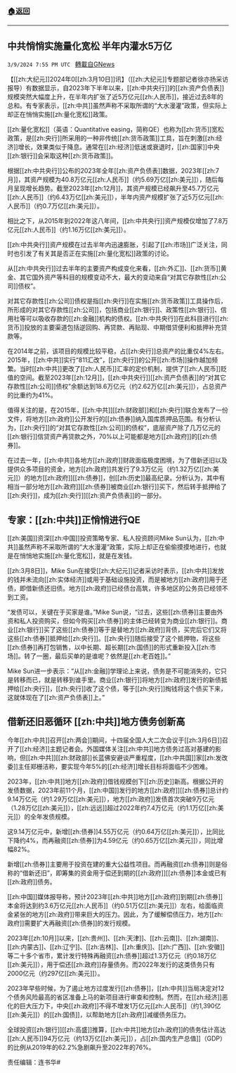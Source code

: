 ###  [:house:返回](README.md)
---


## 中共悄悄实施量化宽松 半年内灌水5万亿
`3/9/2024 7:55 PM UTC ` [轉載自GNews](https://gnews.org/articles/2380379)

【[[zh:大纪元]]2024年0[[zh:3月10日]]讯】（[[zh:大纪元]]专题部记者徐亦扬采访报导）有数据显示，自2023年下半年以来，[[zh:中共央行]]的[[zh:资产负债表]]规模突然大幅度上升，在半年内扩张了近5万亿元[[zh:人民币]]，接近过去8年的总和。有专家表示，[[zh:中共]]虽然声称不采取所谓的“大水漫灌”政策，但实际上却正在悄悄实施[[zh:量化宽松]]政策。

[[zh:量化宽松]]（英语：Quantitative easing，简称QE）也称为[[zh:货币]]宽松政策，是[[zh:央行]]所采用的一种非传统[[zh:货币政策]]工具，旨在刺激[[zh:经济]]增长，效果类似于降息。通常在[[zh:经济]]低迷或衰退时，[[zh:国家]]中央[[zh:银行]]会采取这种[[zh:货币政策]]。

根据[[zh:中共央行]]公布的2023年全年[[zh:资产负债表]]数据，2023年[[zh:7月]]，其资产规模为40.8万亿元[[zh:人民币]]（约5.69万亿[[zh:美元]]），随后每月呈现增长趋势。截至2023年[[zh:12月]]，其资产规模已经飙升至45.7万亿元[[zh:人民币]]（约6.43万亿[[zh:美元]]），半年内资产规模扩张了近5万亿元[[zh:人民币]]（约0.7万亿[[zh:美元]]）。

相比之下，从2015年到2022年这八年间，[[zh:中共央行]]资产规模仅增加了7.8万亿元[[zh:人民币]]（约1.16万亿[[zh:美元]]）。

[[zh:中共央行]]资产规模在过去半年内迅速膨胀，引起了[[zh:市场]]广泛关注，同时也引发了有关其是否正在实施[[zh:量化宽松]]政策的讨论。

从[[zh:中共央行]]过去半年的主要资产构成变化来看，[[zh:外汇]]、[[zh:货币]]黄金、其它国外资产等科目的规模变动不大，最大的变动来自“对其它存款性[[zh:公司]]债权”。

对其它存款性[[zh:公司]]债权是指[[zh:央行]]在实施[[zh:货币政策]]工具操作后，所形成的对其它存款性[[zh:公司]]，包括商业[[zh:银行]]、政策性[[zh:银行]]、信用社等可以吸收存款的[[zh:金融]]机构的债权。[[zh:中共央行]]在此科目进行[[zh:货币]]投放的主要渠道包括逆回购、再贷款、再贴现、中期借贷便利和抵押补充贷款等。

在2014年之前，该项目的规模比较平稳，占[[zh:央行]]总资产的比重仅4%左右。2015年，[[zh:中共]]实行“811汇改”，[[zh:央行]]的公开[[zh:市场]]操作越加频繁。当时[[zh:中共]]更改了[[zh:人民币]]汇率的定价机制，提供了[[zh:人民币]]贬值的空间。截至2023年[[zh:12月]]，[[zh:中共央行]][[zh:资产负债表]]的“对其它存款性[[zh:公司]]债权”余额达到18.6万亿元（约2.62万亿[[zh:美元]]），占总资产的比重约为41%。

值得关注的是，在2015年，[[zh:中共]][[zh:财政部]]和[[zh:央行]]联合发布了一份文件，将地方[[zh:政府]]公开发行的[[zh:债券]]纳入国库质押品范围。有分析认为，[[zh:央行]]的“对其它存款性[[zh:公司]]的债权”，底层资产除了几万亿元的[[zh:银行]]信贷资产再贷款之外，70%以上可能都是地方[[zh:政府]]的[[zh:债券]]。

在过去一年，[[zh:中共]]各地方[[zh:政府]]财政面临极度困境，为了借新还旧以及提供众多项目的资金，地方[[zh:政府]]共发行了9.3万亿元（约1.32万亿[[zh:美元]]）的地方[[zh:政府]][[zh:债券]]，创[[zh:历史]]最高纪录。分析认为，其中有相当一部分地方[[zh:政府]][[zh:债券]]被商业[[zh:银行]]买下，然后转手抵押给了[[zh:央行]]，成为[[zh:央行]][[zh:资产负债表]]的一部分。

## 专家：[[zh:中共]]正悄悄进行QE

[[zh:美国]]资深[[zh:中国]]投资策略专家、私人投资顾问Mike Sun认为，[[zh:中共]]虽然声称不采取所谓的“大水漫灌”政策，实际上却正在偷偷摸摸地进行，也就是在悄悄地实施[[zh:量化宽松]]，就是在发钱。

[[zh:3月8日]]，Mike Sun在接受[[zh:大纪元]]记者采访时表示，[[zh:中共]]发放的钱并未流向[[zh:实体经济]]或用于基础设施投资，而是被地方[[zh:政府]]用于还债，即借新债还旧债。地方[[zh:政府]]已经债台高筑，许多地区的公务员已经领不到工资。

“发债可以，关键在于买家是谁。”Mike Sun说，“过去，这些[[zh:债券]]主要由外资和私人投资购买，但如今购买[[zh:债券]]的主体已经转变为商业[[zh:银行]]。商业[[zh:银行]]买了这些[[zh:债券]]等于是替地方[[zh:政府]]背债，买完后它们又将这些[[zh:债券]]抵押给[[zh:央行]]。[[zh:央行]]随后接受了这个抵押物，将这些[[zh:债券]]再打包销售，以中长期、超长期[[zh:国债]]的形式重新投入[[zh:市场]]。转了一圈，最后买单的是谁呢？依然是[[zh:老百姓]]。”

Mike Sun进一步表示：“从[[zh:金融]]学理论上来说，债务是不可能消失的，它只是转移而已，就是转移到谁手里。商业[[zh:银行]]将地方[[zh:政府]]发行的新债抵押给[[zh:央行]]，[[zh:央行]]收了这个债，等于[[zh:央行]]掏钱将这个债买下来，这就体现在了[[zh:资产负债表]]上。”

## 借新还旧恶循环 [[zh:中共]]地方债务创新高

今年[[zh:中共]]召开[[zh:两会]]期间，十四届全国人大二次会议于[[zh:3月6日]]召开了[[zh:经济]]主题记者会。外国媒体关注[[zh:中共]]地方债务过高对基建的影响，但[[zh:中共]][[zh:财政部]]长蓝佛安避谈严重程度，[[zh:中共国]]家[[zh:发改委]]主任郑栅洁称，要实现今年5%的[[zh:经济]]增长目标将面临不少困难。

2023年，[[zh:中共]]地方[[zh:政府]]借钱规模创下[[zh:历史]]新高。根据公开的发债数据，2023年前11个月，[[zh:中国]]发行的地方[[zh:政府]][[zh:债券]]总计约9.14万亿元（约1.29万亿[[zh:美元]]），地方[[zh:政府]]发债首次突破9万亿元（1.28万亿[[zh:美元]]），[[zh:远远]]超过2022年约7.4万亿元（约1.1万亿[[zh:美元]]）的全年发债规模。

这9.14万亿元中，新增[[zh:债券]]4.55万亿元（约0.64万亿[[zh:美元]]），比同比下降约4%，而再融资[[zh:债券]]为4.59亿元（约0.65万亿[[zh:美元]]），同比增幅82%。

新增[[zh:债券]]主要用于投资在建的重大公益性项目。而再融资[[zh:债券]]则是俗称的“借新还旧”，即筹集的资金用于偿还到期的[[zh:政府]][[zh:债券]]本金或已有[[zh:政府]]债务。

[[zh:中国]]媒体报导称，预计2023年[[zh:中共]]地方[[zh:政府]]到期[[zh:债券]]本金将达到约3.6万亿元[[zh:人民币]]（约0.51万亿[[zh:美元]]）左右，给面临资金紧张的地方[[zh:政府]]带来巨大的压力。因此，为了缓解偿债压力，地方[[zh:政府]]需要扩大再融资[[zh:债券]]的发行规模。

2023年[[zh:10月]]以来，[[zh:贵州]]、[[zh:天津]]、[[zh:云南]]、[[zh:湖南]]、[[zh:内蒙古]]、[[zh:辽宁]]、[[zh:吉林]]、[[zh:重庆]]、[[zh:广西]]、[[zh:安徽]]等二十多个省市，累计发行特殊再融资[[zh:债券]]超过1.3万亿元（约0.18万亿[[zh:美元]]），用于偿还[[zh:政府]]存量债务。而2022年发行的这类债务只有2000亿元（约297亿[[zh:美元]]）。

2023年早些时候，为了遏止地方过度发行[[zh:债券]]，[[zh:中共]]当局决定对12个债务风险最高的省区准备上马的新项目进行审查和控制。然而，在[[zh:经济]]恶化的巨大压力下，中央[[zh:政府]]不得不增发1万亿元[[zh:人民币]]（约1,390亿[[zh:美元]]）的[[zh:国债]]，以帮助地方[[zh:政府]]减缓债务压力。

全球投资[[zh:银行]][[zh:高盛]]推算，[[zh:中共]]地方[[zh:政府]]的债务估计高达[[zh:人民币]]94万亿元（约13万亿[[zh:美元]]），占[[zh:国内生产总值]]（GDP）的比例从2019年的62.2%急剧飙升至2022年的76%。

责任编辑：连书华#
